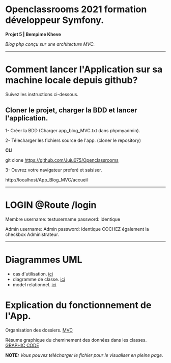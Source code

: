 # Openclassrooms 2021 formation développeur Symfony.

**Projet 5 | Bempime Kheve**

_Blog php conçu sur une architecture MVC._

---

# **Comment lancer l'Application sur sa machine locale depuis github?**

Suivez les instructions ci-dessous.

## Cloner le projet, charger la BDD et lancer l'application.

1- Créer la BDD (Charger app_blog_MVC.txt dans phpmyadmin).

2- Télecharger les fichiers source de l'app.
(cloner le repository)

**CLI**

git clone https://github.com/Juju075/Openclassrooms

3- Ouvrez votre navigateur preferé et saisiser.

http://localhost/App_Blog_MVC/accueil

---

# LOGIN @Route /login

Membre
username: testusername
password: identique

Admin
username: Admin
password: identique
COCHEZ également la checkbox Administrateur.

---

# Diagrammes UML

- cas d'utilisation. [ici](UML/use_case_diagram.JPG)
- diagramme de classe. [ici](UML/class_diagram.JPG)
- model relationnel. [ici](UML/relational_model.JPG)

# Explication du fonctionnement de l'App.

Organisation des dossiers. [MVC](MVC_explainaition/MVC_explaination.md)

Résume graphique du cheminement des données dans les classes. [GRAPHIC CODE](MVC_explainaition/graphic_code.png)

**NOTE:** _Vous pouvez télécharger le fichier pour le visualiser en pleine page._
